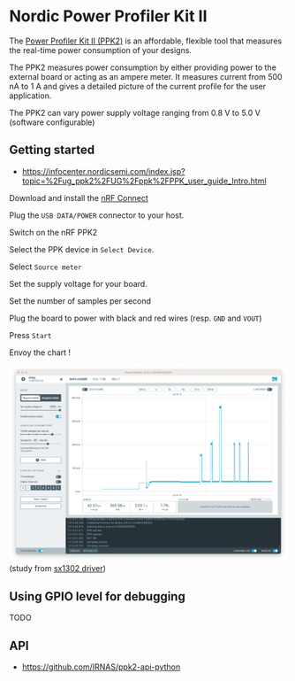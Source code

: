 # Nordic Power Profiler Kit II

The [Power Profiler Kit II (PPK2)](https://www.nordicsemi.com/Products/Development-hardware/Power-Profiler-Kit-2) is an affordable, flexible tool that measures the real-time power consumption of your designs.

The PPK2 measures power consumption by either providing power to the external board or acting as an ampere meter. It measures current from 500 nA to 1 A and gives a detailed picture of the current profile for the user application.

The PPK2 can vary power supply voltage ranging from 0.8 V to 5.0 V (software configurable)

## Getting started

* https://infocenter.nordicsemi.com/index.jsp?topic=%2Fug_ppk2%2FUG%2Fppk%2FPPK_user_guide_Intro.html

Download and install the [nRF Connect](https://www.nordicsemi.com/Products/Development-tools/nRF-Connect-for-Desktop/Download#infotabs)

Plug the `USB DATA/POWER` connector to your host.

Switch on the nRF PPK2

Select the PPK device in `Select Device`.

Select `Source meter`

Set the supply voltage for your board.

Set the number of samples per second 

Plug the board to power with black and red wires (resp. `GND` and `VOUT`)

Press `Start`

Envoy the chart !

![PPK2](images/nrf-ppk2-03.png)
(study from [sx1302 driver](https://github.com/thingsat/riot_modules/tree/main/tests/driver_sx1302#power-consumption-study))

## Using GPIO level for debugging

TODO

## API
* https://github.com/IRNAS/ppk2-api-python

